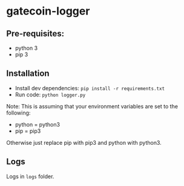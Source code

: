 # gatecoin-logger

## Pre-requisites:
* python 3
* pip 3

## Installation 
* Install dev dependencies: `pip install -r requirements.txt`
* Run code: `python logger.py`

Note: This is assuming that your environment variables are set to the following:
* python = python3
* pip = pip3

Otherwise just replace pip with pip3 and python with python3. 

## Logs
Logs in `logs` folder. 


